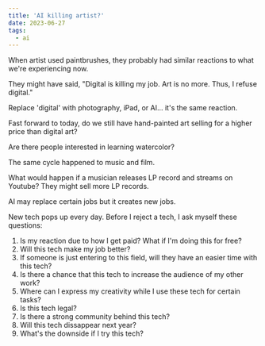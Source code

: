 ```yaml
---
title: 'AI killing artist?'
date: 2023-06-27
tags:
  - ai
---
```


When artist used paintbrushes, they probably had similar reactions to what we're experiencing now.

They might have said, "Digital is killing my job. Art is no more. Thus, I refuse digital."

Replace 'digital' with photography, iPad, or AI... it's the same reaction.

Fast forward to today, do we still have hand-painted art selling for a higher price than digital art?

Are there people interested in learning watercolor?

The same cycle happened to music and film.

What would happen if a musician releases LP record and streams on Youtube? They might sell more LP records.

AI may replace certain jobs but it creates new jobs.

New tech pops up every day. Before I reject a tech, I ask myself these questions:

1. Is my reaction due to how I get paid? What if I'm doing this for free?
2. Will this tech make my job better?
3. If someone is just entering to this field, will they have an easier time with this tech?
4. Is there a chance that this tech to increase the audience of my other work?
5. Where can I express my creativity while I use these tech for certain tasks?
6. Is this tech legal?
7. Is there a strong community behind this tech?
8. Will this tech dissappear next year?
9. What's the downside if I try this tech?
